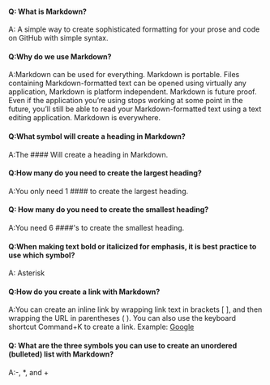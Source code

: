 #### Q: What is Markdown?

A: A simple way to create sophisticated formatting for your prose and code on GitHub with simple syntax.

#### Q:Why do we use Markdown?

A:Markdown can be used for everything. Markdown is portable. Files containing Markdown-formatted text can be opened using virtually any application, Markdown is platform independent. Markdown is future proof. Even if the application you’re using stops working at some point in the future, you’ll still be able to read your Markdown-formatted text using a text editing application. Markdown is everywhere.

#### Q:What symbol will create a heading in Markdown?

A:The #### Will create a heading in Markdown.

#### Q:How many do you need to create the largest heading?

A:You only need 1 #### to create the largest heading.

#### Q: How many do you need to create the smallest heading?

A:You need 6 ####'s to create the smallest heading.

#### Q:When making text bold or italicized for emphasis, it is best practice to use which symbol?

A: Asterisk

#### Q:How do you create a link with Markdown?

A:You can create an inline link by wrapping link text in brackets [ ], and then wrapping the URL in parentheses ( ). You can also use the keyboard shortcut Command+K to create a link. Example: [Google](https://google.com/)

#### Q: What are the three symbols you can use to create an unordered (bulleted) list with Markdown?

A:-, *, and + 

